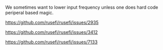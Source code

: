 We sometimes want to lower input frequency unless one does hard code periperal based magic.

https://github.com/rusefi/rusefi/issues/2935

https://github.com/rusefi/rusefi/issues/3412

https://github.com/rusefi/rusefi/issues/7133
